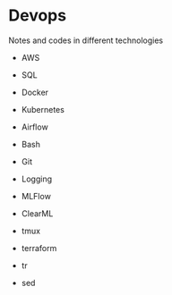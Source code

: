 # Devops

Notes and codes in different technologies

- AWS

- SQL

- Docker

- Kubernetes

- Airflow

- Bash

- Git

- Logging

- MLFlow

- ClearML

- tmux

- terraform

- tr

- sed
